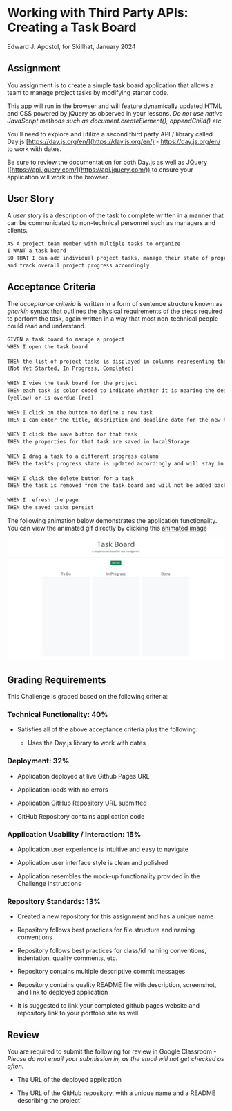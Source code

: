 # Working with Third Party APIs: Creating a Task Board

Edward J. Apostol, for Skillhat, January 2024

## Assignment

You assignment is to create a simple task board application that allows a team to manage project tasks by modifying starter code. 

This app will run in the browser and will feature dynamically updated HTML and CSS powered by jQuery as observed in your lessons. *Do not use native JavaScript methods such as document.createElement(), appendChild() etc.*

You'll need to explore and utilize a second third party API / library called Day.js [https://day.js.org/en/](https://day.js.org/en/) - https://day.js.org/en/ to work with dates. 

Be sure to review the documentation for both Day.js as well as JQuery ([https://api.jquery.com/](https://api.jquery.com/)) to ensure your application will work in the browser.

## User Story

A *user story* is a description of the task to complete  written in a manner that can be communicated to non-technical personnel such as managers and clients.

```md
AS A project team member with multiple tasks to organize
I WANT a task board 
SO THAT I can add individual project tasks, manage their state of progress 
and track overall project progress accordingly
```

## Acceptance Criteria

The *acceptance criteria* is written in a form of sentence structure known as *gherkin* syntax that outlines the physical requirements of the steps required to perform the task, again written in a way that most non-technical people could read and understand.

```md
GIVEN a task board to manage a project
WHEN I open the task board

THEN the list of project tasks is displayed in columns representing the task progress state 
(Not Yet Started, In Progress, Completed)

WHEN I view the task board for the project
THEN each task is color coded to indicate whether it is nearing the deadline 
(yellow) or is overdue (red)

WHEN I click on the button to define a new task
THEN I can enter the title, description and deadline date for the new task into a modal dialog

WHEN I click the save button for that task
THEN the properties for that task are saved in localStorage

WHEN I drag a task to a different progress column
THEN the task's progress state is updated accordingly and will stay in the new column after refreshing

WHEN I click the delete button for a task
THEN the task is removed from the task board and will not be added back after refreshing

WHEN I refresh the page
THEN the saved tasks persist
```

The following animation below demonstrates the application functionality. You can view the animated gif directly by clicking this [animated image](./Assets/05-third-party-apis-homework-demo.gif) 

![A user adds three tasks to the task board and changes the state of two of them to in progress and then completion. The user then deletes the two cards in the done column.](./Assets/05-third-party-apis-homework-demo.gif)

## Grading Requirements

This Challenge is graded based on the following criteria:

### Technical Functionality: 40%

* Satisfies all of the above acceptance criteria plus the following:

  * Uses the Day.js library to work with dates

### Deployment: 32%

* Application deployed at live Github Pages URL

* Application loads with no errors

* Application GitHub Repository URL submitted

* GitHub Repository contains application code

### Application Usability / Interaction: 15%

* Application user experience is intuitive and easy to navigate

* Application user interface style is clean and polished

* Application resembles the mock-up functionality provided in the Challenge instructions

### Repository Standards: 13%

* Created a new repository for this assignment and has a unique name

* Repository follows best practices for file structure and naming conventions

* Repository follows best practices for class/id naming conventions, indentation, quality comments, etc.

* Repository contains multiple descriptive commit messages

* Repository contains quality README file with description, screenshot, and link to deployed application

* It is suggested to link your completed github pages website and repository link to your portfolio site as well.

## Review

You are required to submit the following for review in Google Classroom - *Please do not email your submission in, as the email will not get checked as often.*

* The URL of the deployed application

* The URL of the GitHub repository, with a unique name and a README describing the project`
